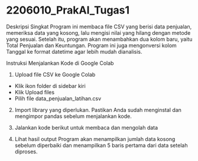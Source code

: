 # 2206010_PrakAI_Tugas1

Deskripsi Singkat
Program ini membaca file CSV yang berisi data penjualan, memeriksa data yang kosong, lalu mengisi nilai yang hilang dengan metode yang sesuai. Setelah itu, program akan menambahkan dua kolom baru, yaitu Total Penjualan dan Keuntungan. Program ini juga mengonversi kolom Tanggal ke format datetime agar lebih mudah dianalisis.

Instruksi Menjalankan Kode di Google Colab
1. Upload file CSV ke Google Colab
- Klik ikon folder di sidebar kiri
- Klik Upload files
- Pilih file data_penjualan_latihan.csv

2. Import library yang diperlukan.
Pastikan Anda sudah menginstal dan mengimpor pandas sebelum menjalankan kode.

3. Jalankan kode berikut untuk membaca dan mengolah data

4. Lihat hasil output
Program akan menampilkan jumlah data kosong sebelum diperbaiki dan menampilkan 5 baris pertama dari data setelah diproses.


